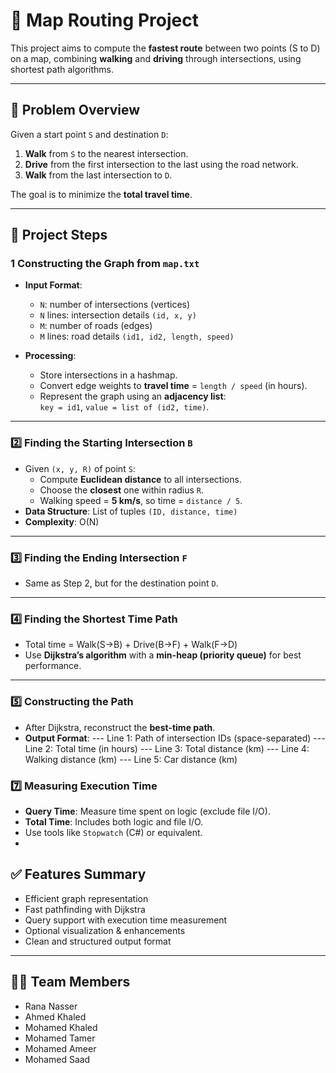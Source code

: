 # 🚗 Map Routing Project

This project aims to compute the **fastest route** between two points (S to D) on a map, combining **walking** and **driving** through intersections, using shortest path algorithms.

---

## 📌 Problem Overview

Given a start point `S` and destination `D`:
1. **Walk** from `S` to the nearest intersection.
2. **Drive** from the first intersection to the last using the road network.
3. **Walk** from the last intersection to `D`.

The goal is to minimize the **total travel time**.

---

## 📂 Project Steps

### 1️ Constructing the Graph from `map.txt`
- **Input Format**:
  - `N`: number of intersections (vertices)
  - `N` lines: intersection details `(id, x, y)`
  - `M`: number of roads (edges)
  - `M` lines: road details `(id1, id2, length, speed)`

- **Processing**:
  - Store intersections in a hashmap.
  - Convert edge weights to **travel time** = `length / speed` (in hours).
  - Represent the graph using an **adjacency list**:  
    `key = id1`, `value = list of (id2, time)`.

---

### 2️⃣ Finding the Starting Intersection `B`
- Given `(x, y, R)` of point `S`:
  - Compute **Euclidean distance** to all intersections.
  - Choose the **closest** one within radius `R`.
  - Walking speed = **5 km/s**, so time = `distance / 5`.
- **Data Structure**: List of tuples `(ID, distance, time)`
- **Complexity**: O(N)

---

### 3️⃣ Finding the Ending Intersection `F`
- Same as Step 2, but for the destination point `D`.

---

### 4️⃣ Finding the Shortest Time Path
- Total time = Walk(S→B) + Drive(B→F) + Walk(F→D)
- Use **Dijkstra’s algorithm** with a **min-heap (priority queue)** for best performance.

---

### 5️⃣ Constructing the Path
- After Dijkstra, reconstruct the **best-time path**.
- **Output Format**:
--- Line 1: Path of intersection IDs (space-separated)
--- Line 2: Total time (in hours)
--- Line 3: Total distance (km)
--- Line 4: Walking distance (km)
--- Line 5: Car distance (km)

### 7️⃣ Measuring Execution Time
- **Query Time**: Measure time spent on logic (exclude file I/O).
- **Total Time**: Includes both logic and file I/O.
- Use tools like `Stopwatch` (C#) or equivalent.
- 
## ✅ Features Summary
-  Efficient graph representation  
-  Fast pathfinding with Dijkstra  
-  Query support with execution time measurement  
-  Optional visualization & enhancements  
-  Clean and structured output format

---
## 🙋‍♀️ Team Members
- Rana Nasser  
- Ahmed Khaled  
- Mohamed Khaled  
- Mohamed Tamer  
- Mohamed Ameer  
- Mohamed Saad


